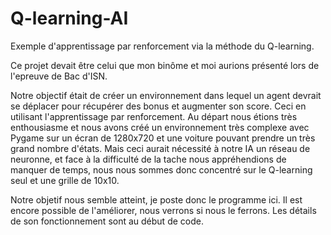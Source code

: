 # Q-learning-AI
Exemple d'apprentissage par renforcement via la méthode du Q-learning.

Ce projet devait être celui que mon binôme et moi aurions présenté lors de l'epreuve de Bac d'ISN. 

Notre objectif était de créer un environnement dans lequel un agent devrait se déplacer pour récupérer des bonus et augmenter son score.
Ceci en utilisant l'apprentissage par renforcement.
Au départ nous étions très enthousiasme et nous avons créé un environnement très complexe avec Pygame sur un écran de 1280x720 et une voiture pouvant prendre un très grand nombre d'états.
Mais ceci aurait nécessité à notre IA un réseau de neuronne, et face à la difficulté de la tache nous appréhendions de manquer de temps, nous nous sommes donc concentré sur le Q-learning seul et une grille de 10x10.

Notre objetif nous semble atteint, je poste donc le programme ici. Il est encore possible de l'améliorer, nous verrons si nous le ferrons.
Les détails de son fonctionnement sont au début de code.
